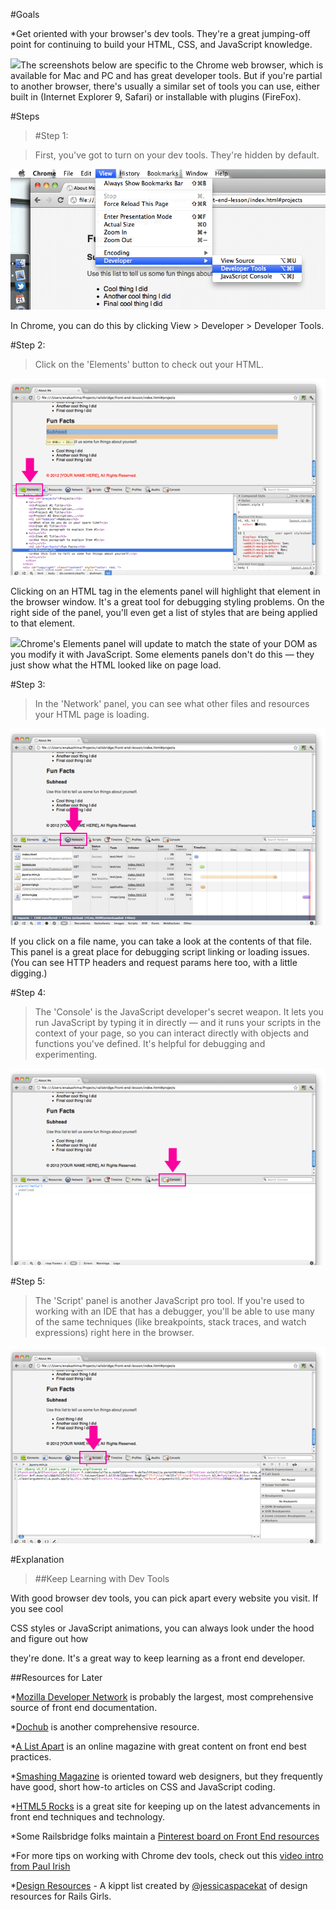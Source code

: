 #Goals


*Get oriented with your browser's dev tools. They're a great jumping-off point for continuing to build your HTML, CSS, and JavaScript knowledge.


![](/img/info.png)The screenshots below are specific to the Chrome web browser, which is available for Mac and PC and has great developer tools. But if you're partial to another browser, there's usually a similar set of tools you can use, either built in (Internet Explorer 9, Safari) or installable with plugins (FireFox).

#Steps


>[]()#Step 1:


>First, you've got to turn on your dev tools. They're hidden by default.

![](img/devtools.png)

In Chrome, you can do this by clicking 
View > Developer > Developer Tools.

[]()#Step 2:


>Click on the 'Elements' button to check out your HTML.

![](img/devtools_elements.png)

Clicking on an HTML tag in the elements panel will highlight that element in the browser window. It's a great tool for debugging styling problems. On the right side of the panel, you'll even get a list of styles that are being applied to that element.

![](/img/info.png)Chrome's Elements panel will update to match the state of your DOM as you modify it with JavaScript. Some elements panels don't do this — they just show what the HTML looked like on page load.

[]()#Step 3:


>In the 'Network' panel, you can see what other files and resources your HTML page is loading.

![](img/devtools_network.png)

If you click on a file name, you can take a look at the contents of that file. This panel is a great place for debugging script linking or loading issues. (You can see HTTP headers and request params here too, with a little digging.)

[]()#Step 4:


>The 'Console' is the JavaScript developer's secret weapon. It lets you run JavaScript by typing it in directly — and it runs your scripts 
in the context of your page, so you can interact directly with objects and functions you've defined. It's helpful for debugging and experimenting.

![](img/devtools_console.png)

[]()#Step 5:


>The 'Script' panel is another JavaScript pro tool. If you're used to working with an IDE that has a debugger, you'll be able to use many of the same techniques (like breakpoints, stack traces, and watch expressions) right here in the browser.

![](img/devtools_script.png)

#Explanation


>##Keep Learning with Dev Tools



With good browser dev tools, you can pick apart every website you visit. If you see cool


CSS styles or JavaScript animations, you can always look under the hood and figure out how


they're done. It's a great way to keep learning as a front end developer.


##Resources for Later



*[Mozilla Developer Network](https://developer.mozilla.org) is probably the largest, most comprehensive source of front end documentation.


*[Dochub](http://dochub.io/) is another comprehensive resource.


*[A List Apart](http://www.alistapart.com/) is an online magazine with great content on front end best practices.


*[Smashing Magazine](http://www.smashingmagazine.com/) is oriented toward web designers, but they frequently have good, short how-to articles on CSS and JavaScript coding.


*[HTML5 Rocks](http://www.html5rocks.com/) is a great site for keeping up on the latest advancements in front end techniques and technology.


*Some Railsbridge folks maintain a 
[Pinterest board on Front End resources](http://pinterest.com/eanakashima/learn-the-front-end/)


*For more tips on working with Chrome dev tools, check out this 
[video intro from Paul Irish](http://paulirish.com/2011/a-re-introduction-to-the-chrome-developer-tools/)


*[Design Resources](https://kippt.com/jessicaspacekat/design-resources) - A kippt list created by 
[@jessicaspacekat](https://twitter.com/jessicaspacekat) of design resources for Rails Girls.